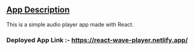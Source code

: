 ## <u>App Description</u>

This is a simple audio player app made with React.

### Deployed App Link :- https://react-wave-player.netlify.app/
